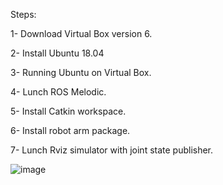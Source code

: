 Steps:

1- Download Virtual Box version 6.

2- Install Ubuntu 18.04

3- Running Ubuntu on Virtual Box.

4- Lunch ROS Melodic.

5- Install Catkin workspace.

6- Install robot arm package.

7- Lunch Rviz simulator with joint state publisher.

![image](https://user-images.githubusercontent.com/85526390/126322123-a0880615-69b5-407f-8dcb-cb1cc10dbdf4.png)
